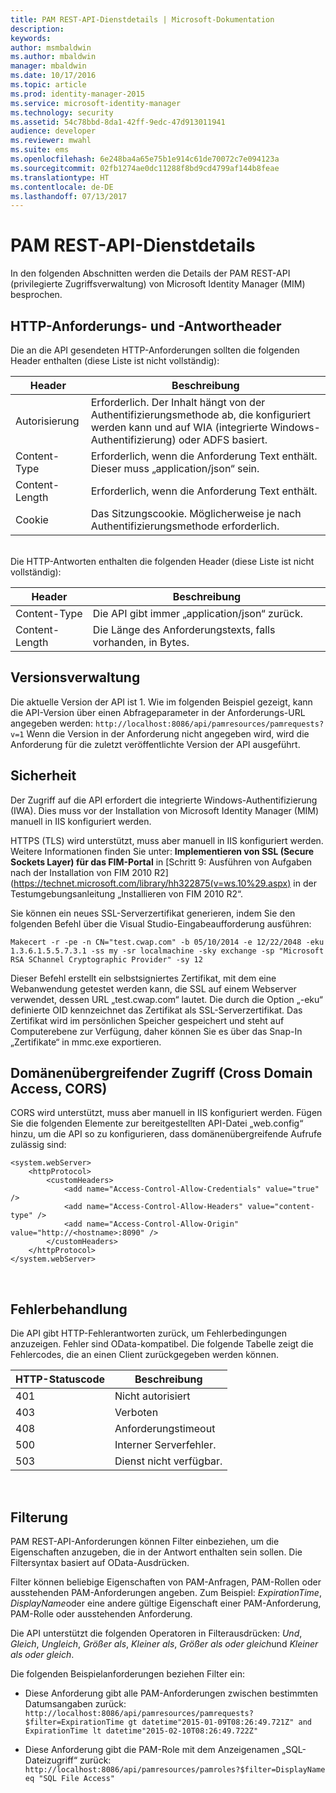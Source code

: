 ```yaml
---
title: PAM REST-API-Dienstdetails | Microsoft-Dokumentation
description: 
keywords: 
author: msmbaldwin
ms.author: mbaldwin
manager: mbaldwin
ms.date: 10/17/2016
ms.topic: article
ms.prod: identity-manager-2015
ms.service: microsoft-identity-manager
ms.technology: security
ms.assetid: 54c78bbd-8da1-42ff-9edc-47d913011941
audience: developer
ms.reviewer: mwahl
ms.suite: ems
ms.openlocfilehash: 6e248ba4a65e75b1e914c61de70072c7e094123a
ms.sourcegitcommit: 02fb1274ae0dc11288f8bd9cd4799af144b8feae
ms.translationtype: HT
ms.contentlocale: de-DE
ms.lasthandoff: 07/13/2017
---
```

# <a name="pam-rest-api-service-details"></a>PAM REST-API-Dienstdetails
In den folgenden Abschnitten werden die Details der PAM REST-API (privilegierte Zugriffsverwaltung) von Microsoft Identity Manager (MIM) besprochen.

## <a name="http-request-and-response-headers"></a>HTTP-Anforderungs- und -Antwortheader

Die an die API gesendeten HTTP-Anforderungen sollten die folgenden Header enthalten (diese Liste ist nicht vollständig):

Header | Beschreibung
-------|------------
Autorisierung | Erforderlich. Der Inhalt hängt von der Authentifizierungsmethode ab, die konfiguriert werden kann und auf WIA (integrierte Windows-Authentifizierung) oder ADFS basiert.
Content-Type | Erforderlich, wenn die Anforderung Text enthält. Dieser muss „application/json“ sein.
Content-Length | Erforderlich, wenn die Anforderung Text enthält. 
Cookie | Das Sitzungscookie. Möglicherweise je nach Authentifizierungsmethode erforderlich.
<br/>
Die HTTP-Antworten enthalten die folgenden Header (diese Liste ist nicht vollständig):

Header | Beschreibung
-------|------------
Content-Type | Die API gibt immer „application/json“ zurück.
Content-Length | Die Länge des Anforderungstexts, falls vorhanden, in Bytes.

## <a name="versioning"></a>Versionsverwaltung 
Die aktuelle Version der API ist 1. Wie im folgenden Beispiel gezeigt, kann die API-Version über einen Abfrageparameter in der Anforderungs-URL angegeben werden: `http://localhost:8086/api/pamresources/pamrequests?v=1` Wenn die Version in der Anforderung nicht angegeben wird, wird die Anforderung für die zuletzt veröffentlichte Version der API ausgeführt. 

## <a name="security"></a>Sicherheit 
Der Zugriff auf die API erfordert die integrierte Windows-Authentifizierung (IWA). Dies muss vor der Installation von Microsoft Identity Manager (MIM) manuell in IIS konfiguriert werden.

HTTPS (TLS) wird unterstützt, muss aber manuell in IIS konfiguriert werden. Weitere Informationen finden Sie unter: **Implementieren von SSL (Secure Sockets Layer) für das FIM-Portal** in [Schritt 9: Ausführen von Aufgaben nach der Installation von FIM 2010 R2](https://technet.microsoft.com/library/hh322875(v=ws.10%29.aspx) in der Testumgebungsanleitung „Installieren von FIM 2010 R2“. 

Sie können ein neues SSL-Serverzertifikat generieren, indem Sie den folgenden Befehl über die Visual Studio-Eingabeaufforderung ausführen:
```
Makecert -r -pe -n CN="test.cwap.com" -b 05/10/2014 -e 12/22/2048 -eku 1.3.6.1.5.5.7.3.1 -ss my -sr localmachine -sky exchange -sp "Microsoft RSA SChannel Cryptographic Provider" -sy 12
```
 
Dieser Befehl erstellt ein selbstsigniertes Zertifikat, mit dem eine Webanwendung getestet werden kann, die SSL auf einem Webserver verwendet, dessen URL „test.cwap.com“ lautet. Die durch die Option „-eku“ definierte OID kennzeichnet das Zertifikat als SSL-Serverzertifikat. Das Zertifikat wird im persönlichen Speicher gespeichert und steht auf Computerebene zur Verfügung, daher können Sie es über das Snap-In „Zertifikate“ in mmc.exe exportieren.

## <a name="cross-domain-access-cors"></a>Domänenübergreifender Zugriff (Cross Domain Access, CORS) 
CORS wird unterstützt, muss aber manuell in IIS konfiguriert werden. Fügen Sie die folgenden Elemente zur bereitgestellten API-Datei „web.config“ hinzu, um die API so zu konfigurieren, dass domänenübergreifende Aufrufe zulässig sind: 

```
<system.webServer>       
    <httpProtocol> 
        <customHeaders> 
            <add name="Access-Control-Allow-Credentials" value="true"  /> 
            <add name="Access-Control-Allow-Headers" value="content-type" /> 
            <add name="Access-Control-Allow-Origin" value="http://<hostname>:8090" /> 
        </customHeaders> 
    </httpProtocol> 
</system.webServer> 
```
<br/>

## <a name="error-handling"></a>Fehlerbehandlung 
Die API gibt HTTP-Fehlerantworten zurück, um Fehlerbedingungen anzuzeigen. Fehler sind OData-kompatibel. Die folgende Tabelle zeigt die Fehlercodes, die an einen Client zurückgegeben werden können.

HTTP-Statuscode | Beschreibung
-----------------|------------
401 | Nicht autorisiert 
403 | Verboten 
408 | Anforderungstimeout   
500 | Interner Serverfehler. 
503 | Dienst nicht verfügbar. 
<br/>

## <a name="filtering"></a>Filterung 
PAM REST-API-Anforderungen können Filter einbeziehen, um die Eigenschaften anzugeben, die in der Antwort enthalten sein sollen. Die Filtersyntax basiert auf OData-Ausdrücken.

Filter können beliebige Eigenschaften von PAM-Anfragen, PAM-Rollen oder ausstehenden PAM-Anforderungen angeben. Zum Beispiel: *ExpirationTime*, *DisplayName*oder eine andere gültige Eigenschaft einer PAM-Anforderung, PAM-Rolle oder ausstehenden Anforderung.

Die API unterstützt die folgenden Operatoren in Filterausdrücken: *Und*, *Gleich*, *Ungleich*, *Größer als*, *Kleiner als*, *Größer als oder gleich*und *Kleiner als oder gleich*. 

Die folgenden Beispielanforderungen beziehen Filter ein:

- Diese Anforderung gibt alle PAM-Anforderungen zwischen bestimmten Datumsangaben zurück: `http://localhost:8086/api/pamresources/pamrequests?$filter=ExpirationTime gt datetime"2015-01-09T08:26:49.721Z" and ExpirationTime lt datetime"2015-02-10T08:26:49.722Z" `
 
- Diese Anforderung gibt die PAM-Role mit dem Anzeigenamen „SQL-Dateizugriff“ zurück: `http://localhost:8086/api/pamresources/pamroles?$filter=DisplayName eq "SQL File Access" `
